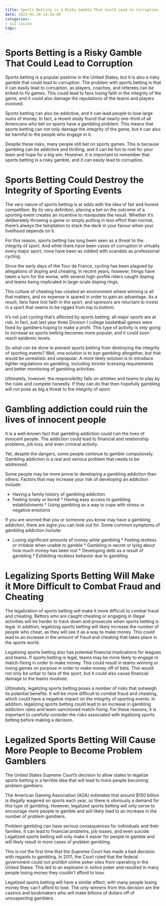```yaml
---
title: Sports Betting is a Risky Gamble That Could Lead to Corruption
date: 2023-01-29 14:19:40
categories:
- 1x2 Casino
tags:
---
```



#  Sports Betting is a Risky Gamble That Could Lead to Corruption

Sports betting is a popular pastime in the United States, but it is also a risky gamble that could lead to corruption. The problem with sports betting is that it can easily lead to corruption, as players, coaches, and referees can be bribed to fix games. This could lead to fans losing faith in the integrity of the game, and it could also damage the reputations of the teams and players involved.

Sports betting can also be addictive, and it can lead people to lose large sums of money. In fact, a recent study found that nearly one-third of all Americans who bet on sports have a gambling problem. This means that sports betting can not only damage the integrity of the game, but it can also be harmful to the people who engage in it.

Despite these risks, many people still bet on sports games. This is because gambling can be addictive and thrilling, and it can be fun to root for your team and hope for a big win. However, it is important to remember that sports betting is a risky gamble, and it can easily lead to corruption.

#  Sports Betting Could Destroy the Integrity of Sporting Events

The very nature of sports betting is at odds with the idea of fair and honest competition. By its very definition, placing a bet on the outcome of a sporting event creates an incentive to manipulate the result. Whether it’s deliberately throwing a game or simply putting in less effort than normal, there’s always the temptation to stack the deck in your favour when your livelihood depends on it.

For this reason, sports betting has long been seen as a threat to the integrity of sport. And while there have been cases of corruption in virtually every major sport, none have been as riddled with scandals as professional cycling.

Since the early days of the Tour de France, cycling has been plagued by allegations of doping and cheating. In recent years, however, things have taken a turn for the worse, with several high-profile riders caught doping and teams being implicated in large-scale doping rings.

This culture of cheating has created an environment where winning is all that matters, and no expense is spared in order to gain an advantage. As a result, fans have lost faith in the sport, and sponsors are reluctant to invest in a sport that seems to be rigged from top to bottom.

It’s not just cycling that’s affected by sports betting; all major sports are at risk. In fact, just last year three Division I college basketball games were fixed by gamblers hoping to make a profit. This type of activity is only going to increase as sports betting becomes more popular, and it could soon reach epidemic levels.

So what can be done to prevent sports betting from destroying the integrity of sporting events? Well, one solution is to ban gambling altogether, but that would be unrealistic and unpopular. A more likely solution is to introduce tighter regulations on gambling, including stricter licensing requirements and better monitoring of gambling activities.

Ultimately, however, the responsibility falls on athletes and teams to play by the rules and compete honestly. If they can do that then hopefully gambling will not pose as big a threat to the integrity of sport.

#  Gambling addiction could ruin the lives of innocent people

It is a well-known fact that gambling addiction could ruin the lives of innocent people. The addiction could lead to financial and relationship problems, job loss, and even criminal activity.

Yet, despite the dangers, some people continue to gamble compulsively. Gambling addiction is a real and serious problem that needs to be addressed.

Some people may be more prone to developing a gambling addiction than others. Factors that may increase your risk of developing an addiction include:

* Having a family history of gambling addiction
 * Feeling lonely or bored * Having easy access to gambling establishments * Using gambling as a way to cope with stress or negative emotions

If you are worried that you or someone you know may have a gambling addiction, there are signs you can look out for. Some common symptoms of gambling addiction include:

* Losing significant amounts of money while gambling * Feeling restless or irritable when unable to gamble * Gambling in secret or lying about how much money has been lost * Developing debt as a result of gambling * Exhibiting reckless behavior due to gambling

#  Legalizing Sports Betting Will Make it More Difficult to Combat Fraud and Cheating

The legalization of sports betting will make it more difficult to combat fraud and cheating. Bettors who are caught cheating or engaging in illegal activities will be harder to track down and prosecute when sports betting is legal. In addition, legalizing sports betting will likely increase the number of people who cheat, as they will see it as a way to make money. This could lead to an increase in the amount of fraud and cheating that takes place in the sports world.

Legalizing sports betting also has potential financial implications for leagues and teams. If sports betting is legal, teams may be more likely to engage in match-fixing in order to make money. This could result in teams winning or losing games on purpose in order to make money off of bets. This would not only be unfair to fans of the sport, but it could also cause financial damage to the teams involved.

Ultimately, legalizing sports betting poses a number of risks that outweigh its potential benefits. It will be more difficult to combat fraud and cheating, which could have a negative impact on the integrity of sporting events. In addition, legalizing sports betting could lead to an increase in gambling addiction rates and team-sanctioned match-fixing. For these reasons, it is important to carefully consider the risks associated with legalizing sports betting before making a decision.

#  Legalized Sports Betting Will Cause More People to Become Problem Gamblers

The United States Supreme Court’s decision to allow states to legalize sports betting is a terrible idea that will lead to more people becoming problem gamblers.

The American Gaming Association (AGA) estimates that around $150 billion is illegally wagered on sports each year, so there is obviously a demand for this type of gambling. However, legalized sports betting will only serve to encourage more people to gamble and will likely lead to an increase in the number of problem gamblers.

Problem gambling can have serious consequences for individuals and their families. It can lead to financial problems, job losses, and even suicide. Legalized sports betting will only make it easier for people to gamble and will likely result in more cases of problem gambling.

This is not the first time that the Supreme Court has made a bad decision with regards to gambling. In 2011, the Court ruled that the federal government could not prohibit online poker sites from operating in the United States. This led to an explosion in online poker and resulted in many people losing money they couldn’t afford to lose.

Legalized sports betting will have a similar effect, with many people losing money they can’t afford to lose. The only winners from this decision are the casinos and bookmakers who will make billions of dollars off of unsuspecting gamblers.